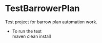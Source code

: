 # TestBarrowerPlan
Test project for barrow plan automation work.

* To run the test <br>
    maven clean install

